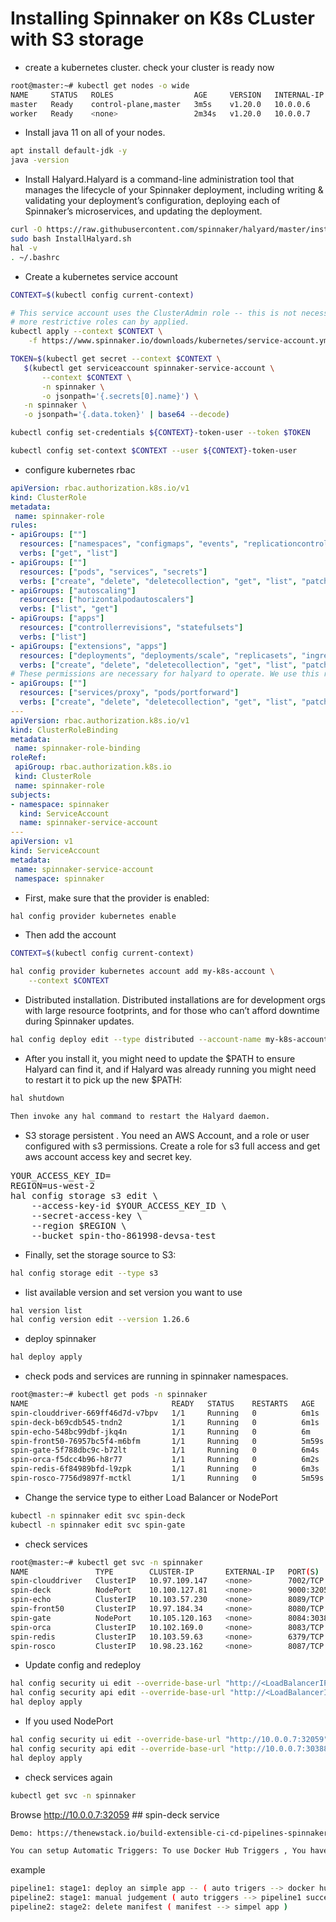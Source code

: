 # Installing Spinnaker on K8s CLuster with S3 storage 

* create a kubernetes cluster. check your cluster is ready now
```bash
root@master:~# kubectl get nodes -o wide
NAME     STATUS   ROLES                  AGE     VERSION   INTERNAL-IP   EXTERNAL-IP   OS-IMAGE             KERNEL-VERSION     CONTAINER-RUNTIME
master   Ready    control-plane,master   3m5s    v1.20.0   10.0.0.6      <none>        Ubuntu 20.04.2 LTS   5.4.0-1047-azure   docker://20.10.7
worker   Ready    <none>                 2m34s   v1.20.0   10.0.0.7      <none>        Ubuntu 20.04.2 LTS   5.4.0-1047-azure   docker://20.10.7
```
* Install java 11 on all of your nodes.
```bash
apt install default-jdk -y
java -version
```
* Install Halyard.Halyard is a command-line administration tool that manages the lifecycle of your Spinnaker deployment, including writing & validating your deployment’s configuration, deploying each of Spinnaker’s microservices, and updating the deployment.
```bash
curl -O https://raw.githubusercontent.com/spinnaker/halyard/master/install/debian/InstallHalyard.sh
sudo bash InstallHalyard.sh
hal -v
. ~/.bashrc
```
* Create a kubernetes service account
```bash
CONTEXT=$(kubectl config current-context)

# This service account uses the ClusterAdmin role -- this is not necessary, 
# more restrictive roles can by applied.
kubectl apply --context $CONTEXT \
    -f https://www.spinnaker.io/downloads/kubernetes/service-account.yml

TOKEN=$(kubectl get secret --context $CONTEXT \
   $(kubectl get serviceaccount spinnaker-service-account \
       --context $CONTEXT \
       -n spinnaker \
       -o jsonpath='{.secrets[0].name}') \
   -n spinnaker \
   -o jsonpath='{.data.token}' | base64 --decode)

kubectl config set-credentials ${CONTEXT}-token-user --token $TOKEN

kubectl config set-context $CONTEXT --user ${CONTEXT}-token-user
```
* configure kubernetes rbac
```yaml
apiVersion: rbac.authorization.k8s.io/v1
kind: ClusterRole
metadata:
 name: spinnaker-role
rules:
- apiGroups: [""]
  resources: ["namespaces", "configmaps", "events", "replicationcontrollers", "serviceaccounts", "pods/log"]
  verbs: ["get", "list"]
- apiGroups: [""]
  resources: ["pods", "services", "secrets"]
  verbs: ["create", "delete", "deletecollection", "get", "list", "patch", "update", "watch"]
- apiGroups: ["autoscaling"]
  resources: ["horizontalpodautoscalers"]
  verbs: ["list", "get"]
- apiGroups: ["apps"]
  resources: ["controllerrevisions", "statefulsets"]
  verbs: ["list"]
- apiGroups: ["extensions", "apps"]
  resources: ["deployments", "deployments/scale", "replicasets", "ingresses"]
  verbs: ["create", "delete", "deletecollection", "get", "list", "patch", "update", "watch"]
# These permissions are necessary for halyard to operate. We use this role also to deploy Spinnaker itself.
- apiGroups: [""]
  resources: ["services/proxy", "pods/portforward"]
  verbs: ["create", "delete", "deletecollection", "get", "list", "patch", "update", "watch"]
---
apiVersion: rbac.authorization.k8s.io/v1
kind: ClusterRoleBinding
metadata:
 name: spinnaker-role-binding
roleRef:
 apiGroup: rbac.authorization.k8s.io
 kind: ClusterRole
 name: spinnaker-role
subjects:
- namespace: spinnaker
  kind: ServiceAccount
  name: spinnaker-service-account
---
apiVersion: v1
kind: ServiceAccount
metadata:
 name: spinnaker-service-account
 namespace: spinnaker
 ```
* First, make sure that the provider is enabled:
```bash
hal config provider kubernetes enable
```
* Then add the account
```bash
CONTEXT=$(kubectl config current-context)

hal config provider kubernetes account add my-k8s-account \
    --context $CONTEXT
```
* Distributed installation. Distributed installations are for development orgs with large resource footprints, and for those who can’t afford downtime during Spinnaker updates.
```bash
hal config deploy edit --type distributed --account-name my-k8s-account
```
* After you install it, you might need to update the $PATH to ensure Halyard can find it, and if Halyard was already running you might need to restart it to pick up the new $PATH:
```bash
hal shutdown
```
```bash
Then invoke any hal command to restart the Halyard daemon.
```
* S3 storage persistent . You need an AWS Account, and a role or user configured with s3 permissions. Create a role for s3 full access and get aws account access key and secret key.
<pre>
YOUR_ACCESS_KEY_ID=<your_access_key>
REGION=us-west-2
hal config storage s3 edit \
    --access-key-id $YOUR_ACCESS_KEY_ID \
    --secret-access-key \
    --region $REGION \
    --bucket spin-tho-861998-devsa-test
</pre>
* Finally, set the storage source to S3:
```bash
hal config storage edit --type s3
```
* list available version and set version you want to use
```bash
hal version list
hal config version edit --version 1.26.6
```
* deploy spinnaker 
```bash
hal deploy apply
```
* check pods and services are running in spinnaker namespaces.
```bash
root@master:~# kubectl get pods -n spinnaker
NAME                                READY   STATUS    RESTARTS   AGE
spin-clouddriver-669ff46d7d-v7bpv   1/1     Running   0          6m1s
spin-deck-b69cdb545-tndn2           1/1     Running   0          6m1s
spin-echo-548bc99dbf-jkq4n          1/1     Running   0          6m
spin-front50-76957bc5f4-m6bfm       1/1     Running   0          5m59s
spin-gate-5f788dbc9c-b72lt          1/1     Running   0          6m4s
spin-orca-f5dcc4b96-h8r77           1/1     Running   0          6m2s
spin-redis-6f84989bfd-l9zpk         1/1     Running   0          6m3s
spin-rosco-7756d9897f-mctkl         1/1     Running   0          5m59s
```
* Change the service type to either Load Balancer or NodePort
```bash
kubectl -n spinnaker edit svc spin-deck
kubectl -n spinnaker edit svc spin-gate
```
* check services
```bash
root@master:~# kubectl get svc -n spinnaker
NAME               TYPE        CLUSTER-IP       EXTERNAL-IP   PORT(S)          AGE
spin-clouddriver   ClusterIP   10.97.109.147    <none>        7002/TCP         7m
spin-deck          NodePort    10.100.127.81    <none>        9000:32059/TCP   6m58s
spin-echo          ClusterIP   10.103.57.230    <none>        8089/TCP         6m58s
spin-front50       ClusterIP   10.97.184.34     <none>        8080/TCP         7m
spin-gate          NodePort    10.105.120.163   <none>        8084:30388/TCP   7m2s
spin-orca          ClusterIP   10.102.169.0     <none>        8083/TCP         7m1s
spin-redis         ClusterIP   10.103.59.63     <none>        6379/TCP         7m
spin-rosco         ClusterIP   10.98.23.162     <none>        8087/TCP         6m59s
```
* Update config and redeploy
```bash
hal config security ui edit --override-base-url "http://<LoadBalancerIP>:9000"
hal config security api edit --override-base-url "http://<LoadBalancerIP>:8084"
hal deploy apply
```
* If you used NodePort
```bash
hal config security ui edit --override-base-url "http://10.0.0.7:32059"
hal config security api edit --override-base-url "http://10.0.0.7:30388"
hal deploy apply
```
* check services again
```bash
kubectl get svc -n spinnaker
```
Browse http://10.0.0.7:32059 ## spin-deck service
```bash
Demo: https://thenewstack.io/build-extensible-ci-cd-pipelines-spinnaker-kubernetes/
```
```bash
You can setup Automatic Triggers: To use Docker Hub Triggers , You have to install docker registry in spinnaker . Reference to Official docs under step2 ( select cloud providers: docker reg)
```
example 
```bash
pipeline1: stage1: deploy an simple app -- ( auto trigers --> docker hub ) -- new image build --> pipeline build
pipeline2: stage1: manual judgement ( auto triggers --> pipeline1 success ) Choose Continue or Stop --> If Continue
pipeline2: stage2: delete manifest ( manifest --> simpel app )
```













